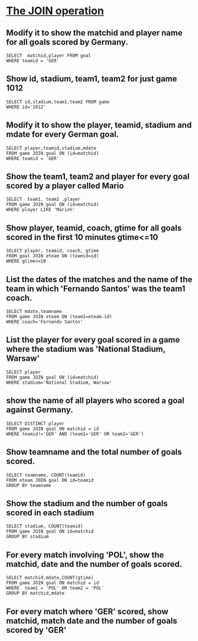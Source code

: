 # [The JOIN operation](https://sqlzoo.net/wiki/The_JOIN_operation)

## Modify it to show the matchid and player name for all goals scored by Germany. 

    SELECT  matchid,player FROM goal 
    WHERE teamid = 'GER'

## Show id, stadium, team1, team2 for just game 1012

    SELECT id,stadium,team1,team2 FROM game
    WHERE id='1012'
    
## Modify it to show the player, teamid, stadium and mdate for every German goal.

    SELECT player,teamid,stadium,mdate
    FROM game JOIN goal ON (id=matchid)
    WHERE teamid = 'GER'
    
## Show the team1, team2 and player for every goal scored by a player called Mario    

    SELECT  team1, team2 ,player
    FROM game JOIN goal ON (id=matchid)
    WHERE player LIKE 'Mario%'

## Show player, teamid, coach, gtime for all goals scored in the first 10 minutes gtime<=10

    SELECT player, teamid, coach, gtime
    FROM goal JOIN eteam ON (teamid=id)
    WHERE gtime<=10
    
## List the dates of the matches and the name of the team in which 'Fernando Santos' was the team1 coach.

    SELECT mdate,teamname
    FROM game JOIN eteam ON (team1=eteam.id)
    WHERE coach='Fernando Santos' 
    
## List the player for every goal scored in a game where the stadium was 'National Stadium, Warsaw'

    SELECT player
    FROM game JOIN goal ON (id=matchid)
    WHERE stadium='National Stadium, Warsaw'
    
## show the name of all players who scored a goal against Germany.

    SELECT DISTINCT player
    FROM game JOIN goal ON matchid = id 
    WHERE teamid!='GER' AND (team1='GER' OR team2='GER')
    
## Show teamname and the total number of goals scored.

    SELECT teamname, COUNT(teamid)
    FROM eteam JOIN goal ON id=teamid
    GROUP BY teamname
    
## Show the stadium and the number of goals scored in each stadium

    SELECT stadium, COUNT(teamid)
    FROM game JOIN goal ON id=matchid
    GROUP BY stadium
    
## For every match involving 'POL', show the matchid, date and the number of goals scored.

    SELECT matchid,mdate,COUNT(gtime)
    FROM game JOIN goal ON matchid = id 
    WHERE  team1 = 'POL' OR team2 = 'POL'
    GROUP BY matchid,mdate
    
 ## For every match where 'GER' scored, show matchid, match date and the number of goals scored by 'GER'
 
 
